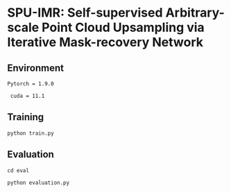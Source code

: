 # SPU-IMR: Self-supervised Arbitrary-scale Point Cloud Upsampling via Iterative Mask-recovery Network
## Environment

` Pytorch = 1.9.0 ` 

` cuda = 11.1`



## Training

`python train.py`



## Evaluation

`cd eval`

`python evaluation.py`


